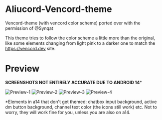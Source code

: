 # Aliucord-Vencord-theme


Vencord-theme (with vencord color scheme) ported over with the permission of @Synqat 

This theme tries to follow the color scheme a little more than the original, like some elements changing from light pink to a darker one to match the https://vencord.dev site.

# Preview
**SCREENSHOTS NOT ENTIRELY ACCURATE DUE TO ANDROID 14***

![Preview-1](https://github.com/ukivie/aliucord-vencord-theme/assets/158360149/8b6a6146-890b-4352-8851-e89399047dbb) ![Preview-2](https://github.com/ukivie/aliucord-vencord-theme/assets/158360149/3f1eb9f9-3943-422e-8de2-1a3b17804c2d) ![Preview-3](https://github.com/ukivie/aliucord-vencord-theme/assets/158360149/280a1d6e-4296-48cf-9449-c28b094ad14a) ![Preview-4](https://github.com/ukivie/aliucord-vencord-theme/assets/158360149/97c91bfd-4580-4b86-81a8-909bcaa1f390)

*Elements in a14 that don't get themed: chatbox input background, active dm button background, channel text color (the icons still work) etc. Not to worry, they will work fine for you, unless you are also on a14.

